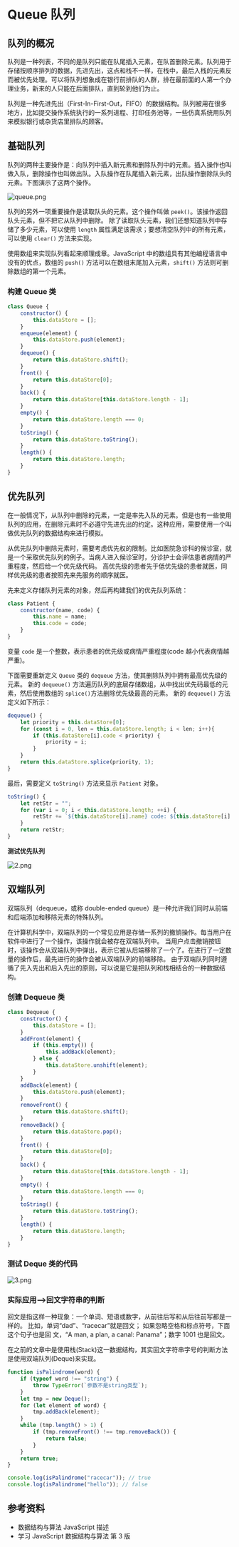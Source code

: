 # Queue 队列

## 队列的概况

队列是一种列表，不同的是队列只能在队尾插入元素，在队首删除元素。队列用于存储按顺序排列的数据，先进先出，这点和栈不一样，在栈中，最后入栈的元素反而被优先处理。可以将队列想象成在银行前排队的人群，排在最前面的人第一个办理业务，新来的人只能在后面排队，直到轮到他们为止。

队列是一种先进先出（First-In-First-Out，FIFO）的数据结构。队列被用在很多地方，比如提交操作系统执行的一系列进程、打印任务池等，一些仿真系统用队列来模拟银行或杂货店里排队的顾客。

## 基础队列

队列的两种主要操作是：向队列中插入新元素和删除队列中的元素。插入操作也叫做入队，删除操作也叫做出队。入队操作在队尾插入新元素，出队操作删除队头的元素。下图演示了这两个操作。

![queue.png](/images/data-structure/queue/1.png)

队列的另外一项重要操作是读取队头的元素。这个操作叫做 `peek()`。该操作返回队头元素，但不把它从队列中删除。
除了读取队头元素，我们还想知道队列中存储了多少元素，可以使用 `length` 属性满足该需求；要想清空队列中的所有元素，可以使用 `clear()` 方法来实现。

使用数组来实现队列看起来顺理成章。JavaScript 中的数组具有其他编程语言中没有的优点，数组的 `push()` 方法可以在数组末尾加入元素，`shift()` 方法则可删除数组的第一个元素。

### 构建 Queue 类

```js
class Queue {
    constructor() {
        this.dataStore = [];
    }
    enqueue(element) {
        this.dataStore.push(element);
    }
    dequeue() {
        return this.dataStore.shift();
    }
    front() {
        return this.dataStore[0];
    }
    back() {
        return this.dataStore[this.dataStore.length - 1];
    }
    empty() {
        return this.dataStore.length === 0;
    }
    toString() {
        return this.dataStore.toString();
    }
    length() {
        return this.dataStore.length;
    }
}
```

## 优先队列

在一般情况下，从队列中删除的元素，一定是率先入队的元素。但是也有一些使用队列的应用，在删除元素时不必遵守先进先出的约定。这种应用，需要使用一个叫做优先队列的数据结构来进行模拟。

从优先队列中删除元素时，需要考虑优先权的限制。比如医院急诊科的候诊室，就是一个采取优先队列的例子。当病人进入候诊室时，分诊护士会评估患者病情的严重程度，然后给一个优先级代码。
高优先级的患者先于低优先级的患者就医，同样优先级的患者按照先来先服务的顺序就医。

先来定义存储队列元素的对象，然后再构建我们的优先队列系统：

```js
class Patient {
    constructor(name, code) {
        this.name = name;
        this.code = code;
    }
}
```

变量 `code` 是一个整数，表示患者的优先级或病情严重程度(code 越小代表病情越严重)。

下面需要重新定义 `Queue` 类的 `dequeue` 方法，使其删除队列中拥有最高优先级的元素。
新的 `dequeue()` 方法遍历队列的底层存储数组，从中找出优先码最低的元素，然后使用数组的 `splice()`方法删除优先级最高的元素。
新的 `dequeue()` 方法定义如下所示：

```js
dequeue() {
    let priority = this.dataStore[0];
    for (const i = 0, len = this.dataStore.length; i < len; i++){
        if (this.dataStore[i].code < priority) {
            priority = i;
        }
    }
    return this.dataStore.splice(priority, 1);
}
```

最后，需要定义 `toString()` 方法来显示 `Patient` 对象。

```js
toString() {
    let retStr = "";
    for (var i = 0; i < this.dataStore.length; ++i) {
        retStr += `${this.dataStore[i].name} code: ${this.dataStore[i].code}\n`;
    }
    return retStr;
}
```

**测试优先队列**

![2.png](/images/data-structure/queue/2.png)

## 双端队列

双端队列（dequeue，或称 double-ended queue）是一种允许我们同时从前端和后端添加和移除元素的特殊队列。

在计算机科学中，双端队列的一个常见应用是存储一系列的撤销操作。每当用户在软件中进行了一个操作，该操作就会被存在双端队列中。
当用户点击撤销按钮时，该操作会从双端队列中弹出，表示它被从后端移除了一个了。在进行了一定数量的操作后，最先进行的操作会被从双端队列的前端移除。
由于双端队列同时遵循了先入先出和后入先出的原则，可以说是它是把队列和栈相结合的一种数据结构。

### 创建 Dequeue 类

```js
class Dequeue {
    constructor() {
        this.dataStore = [];
    }
    addFront(element) {
        if (this.empty()) {
            this.addBack(element);
        } else {
            this.dataStore.unshift(element);
        }
    }
    addBack(element) {
        this.dataStore.push(element);
    }
    removeFront() {
        return this.dataStore.shift();
    }
    removeBack() {
        return this.dataStore.pop();
    }
    front() {
        return this.dataStore[0];
    }
    back() {
        return this.dataStore[this.dataStore.length - 1];
    }
    empty() {
        return this.dataStore.length === 0;
    }
    toString() {
        return this.dataStore.toString();
    }
    length() {
        return this.dataStore.length;
    }
}
```

### 测试 Deque 类的代码

![3.png](/images/data-structure/queue/3.png)

### 实际应用-->回文字符串的判断

回文是指这样一种现象：一个单词、短语或数字，从前往后写和从后往前写都是一样的。 比如，单词“dad”、“racecar”就是回文；
如果忽略空格和标点符号，下面这个句子也是回 文，“A man, a plan, a canal: Panama”；数字 1001 也是回文。

在之前的文章中是使用栈(Stack)这一数据结构，其实回文字符串字号的判断方法是使用双端队列(Deque)来实现。

```js
function isPalindrome(word) {
    if (typeof word !== "string") {
        throw TypeError(`参数不是string类型`);
    }
    let tmp = new Deque();
    for (let element of word) {
        tmp.addBack(element);
    }
    while (tmp.length() > 1) {
        if (tmp.removeFront() !== tmp.removeBack()) {
            return false;
        }
    }
    return true;
}

console.log(isPalindrome("racecar")); // true
console.log(isPalindrome("hello")); // false
```

## 参考资料

-   数据结构与算法 JavaScript 描述
-   学习 JavaScript 数据结构与算法 第 3 版
